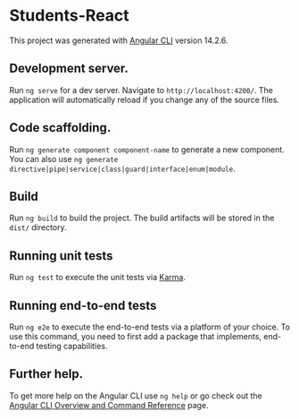# Students-React

This project was generated with [Angular CLI](https://github.com/angular/angular-cli) version 14.2.6.

## Development server.

Run `ng serve` for a dev server. Navigate to `http://localhost:4200/`. The application will automatically reload if you change any of the source files.

## Code scaffolding.

Run `ng generate component component-name` to generate a new component. You can also use `ng generate directive|pipe|service|class|guard|interface|enum|module`.

## Build

Run `ng build` to build the project. The build artifacts will be stored in the `dist/` directory.

## Running unit tests

Run `ng test` to execute the unit tests via [Karma](https://karma-runner.github.io).

## Running end-to-end tests

Run `ng e2e` to execute the end-to-end tests via a platform of your choice. To use this command, you need to first add a package that implements, end-to-end testing capabilities.

## Further help.

To get more help on the Angular CLI use `ng help` or go check out the [Angular CLI Overview and Command Reference](https://angular.io/cli) page.
